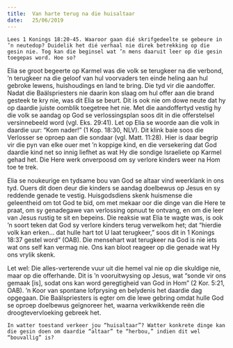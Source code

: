 ```yaml
---
title:  Van harte terug na die huisaltaar
date:   25/06/2019
---
```


`Lees 1 Konings 18:20-45. Waaroor gaan dié skrifgedeelte se gebeure in ’n neutedop? Duidelik het dié verhaal nie direk betrekking op die gesin nie. Tog kan die beginsel wat ’n mens daaruit leer op die gesin toegepas word. Hoe so?` 

Elia se groot begeerte op Karmel was die volk se terugkeer na die verbond, ’n terugkeer na die geloof van hul voorvaders ten einde heling aan hul gebroke lewens, huishoudings en land te bring. Die tyd vir die aandoffer. Nadat die Baälspriesters nie daarin kon slaag om hul offer aan die brand gesteek te kry nie, was dit Elia se beurt. Dit is ook nie om dowe neute dat hy op daardie juiste oomblik toegetree het nie. Met die aandoffertyd vestig hy die volk se aandag op God se verlossingsplan soos dit in die offerstelsel versinnebeeld word (vgl. Eks. 29:41). Let op Elia se woorde aan die volk in daardie uur: “Kom nader!” (1 Kop. 18:30, NLV). Dit klink baie soos die Verlosser se oproep aan die sondaar (vgl. Matt. 11:28). Hier is daar begrip vir die pyn van elke ouer met ’n koppige kind, en die versekering dat God daardie kind net so innig liefhet as wat Hy die sondige Israeliete op Karmel gehad het. Die Here werk onverpoosd om sy verlore kinders weer na Hom toe te trek. 

Elia se noukeurige en tydsame bou van God se altaar vind weerklank in ons tyd. Ouers dit doen deur die kinders se aandag doelbewus op Jesus en sy reddende genade te vestig. Huisgodsdiens skenk huismense die geleentheid om tot God te bid, om met mekaar oor die dinge van die Here te praat, om sy genadegawe van verlossing opnuut te ontvang, en om die leer van Jesus rustig te sit en bepeins. Die reaksie wat Elia te wagte was, is ook ’n soort teken dat God sy verlore kinders terug verwelkom het; dat “hierdie volk kan erken… dat hulle hart tot U laat terugkeer,” soos dit in 1 Konings 18:37 gestel word” (OAB). Die mensehart wat terugkeer na God is nie iets wat ons self kan vermag nie. Ons kan bloot reageer op die genade wat Hy ons vrylik skenk. 

Let wel: Die alles-verterende vuur uit die hemel val nie op die skuldige nie, maar op die offerhande. Dit is ’n vooruitwysing op Jesus, wat “sonde vir ons gemaak [is], sodat ons kan word geregtigheid van God in Hom” (2 Kor. 5:21, OAB). ’n Koor van spontane lofprysing en belydenis het daardie dag opgegaan. Die Baälspriesters is egter om die lewe gebring omdat hulle God se oproep doelbewus geïgnoreer het, waarna verkwikkende reën die droogtevervloeking gebreek het. 

`In watter toestand verkeer jou “huisaltaar”? Watter konkrete dinge kan die gesin doen om daardie “altaar” te “herbou,” indien dit wel “bouvallig” is?`